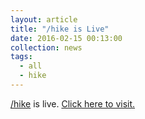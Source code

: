 ```yaml
---
layout: article
title: "/hike is Live"
date: 2016-02-15 00:13:00
collection: news
tags:
  - all
  - hike
---
```


[/hike](/hike/) is live. [Click here to visit.](/hike/)

